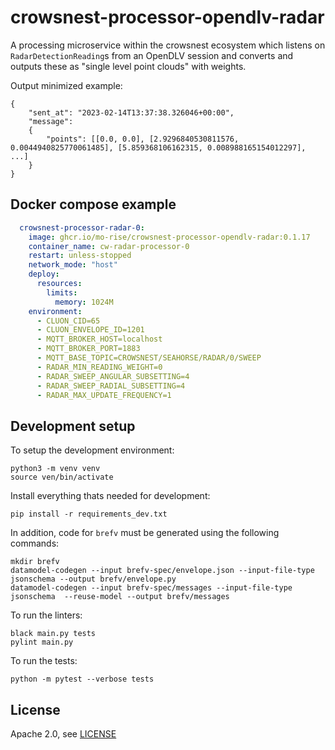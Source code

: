# crowsnest-processor-opendlv-radar

A processing microservice within the crowsnest ecosystem which listens on `RadarDetectionReading`s from an OpenDLV session and converts and outputs these as "single level point clouds" with weights. 

Output minimized example:  
```
{
    "sent_at": "2023-02-14T13:37:38.326046+00:00", 
    "message": 
    {
        "points": [[0.0, 0.0], [2.9296840530811576, 0.0044940825770061485], [5.859368106162315, 0.008988165154012297], ...] 
    }
}
```

## Docker compose example

```yml
  crowsnest-processor-radar-0:
    image: ghcr.io/mo-rise/crowsnest-processor-opendlv-radar:0.1.17
    container_name: cw-radar-processor-0
    restart: unless-stopped
    network_mode: "host"
    deploy:
      resources:
        limits:
          memory: 1024M
    environment:
      - CLUON_CID=65
      - CLUON_ENVELOPE_ID=1201
      - MQTT_BROKER_HOST=localhost
      - MQTT_BROKER_PORT=1883
      - MQTT_BASE_TOPIC=CROWSNEST/SEAHORSE/RADAR/0/SWEEP
      - RADAR_MIN_READING_WEIGHT=0
      - RADAR_SWEEP_ANGULAR_SUBSETTING=4
      - RADAR_SWEEP_RADIAL_SUBSETTING=4
      - RADAR_MAX_UPDATE_FREQUENCY=1
```



## Development setup
To setup the development environment:

    python3 -m venv venv
    source ven/bin/activate

Install everything thats needed for development:

    pip install -r requirements_dev.txt

In addition, code for `brefv` must be generated using the following commands:

    mkdir brefv
    datamodel-codegen --input brefv-spec/envelope.json --input-file-type jsonschema --output brefv/envelope.py
    datamodel-codegen --input brefv-spec/messages --input-file-type jsonschema  --reuse-model --output brefv/messages

To run the linters:

    black main.py tests
    pylint main.py

To run the tests:

    python -m pytest --verbose tests


## License
Apache 2.0, see [LICENSE](./LICENSE)